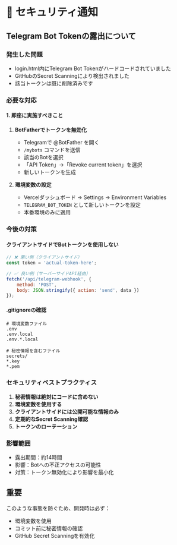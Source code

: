 # 🚨 セキュリティ通知

## Telegram Bot Tokenの露出について

### 発生した問題
- login.html内にTelegram Bot Tokenがハードコードされていました
- GitHubのSecret Scanningにより検出されました
- 該当トークンは既に削除済みです

### 必要な対応

#### 1. 即座に実施すべきこと
1. **BotFatherでトークンを無効化**
   - Telegramで @BotFather を開く
   - `/mybots` コマンドを送信
   - 該当のBotを選択
   - 「API Token」→「Revoke current token」を選択
   - 新しいトークンを生成

2. **環境変数の設定**
   - Vercelダッシュボード → Settings → Environment Variables
   - `TELEGRAM_BOT_TOKEN` として新しいトークンを設定
   - 本番環境のみに適用

### 今後の対策

#### クライアントサイドでBotトークンを使用しない
```javascript
// ❌ 悪い例（クライアントサイド）
const token = 'actual-token-here';

// ✅ 良い例（サーバーサイドAPI経由）
fetch('/api/telegram-webhook', {
    method: 'POST',
    body: JSON.stringify({ action: 'send', data })
});
```

#### .gitignoreの確認
```
# 環境変数ファイル
.env
.env.local
.env.*.local

# 秘密情報を含むファイル
secrets/
*.key
*.pem
```

### セキュリティベストプラクティス

1. **秘密情報は絶対にコードに含めない**
2. **環境変数を使用する**
3. **クライアントサイドには公開可能な情報のみ**
4. **定期的なSecret Scanning確認**
5. **トークンのローテーション**

### 影響範囲
- 露出期間：約14時間
- 影響：Botへの不正アクセスの可能性
- 対策：トークン無効化により影響を最小化

## 重要
このような事態を防ぐため、開発時は必ず：
- 環境変数を使用
- コミット前に秘密情報の確認
- GitHub Secret Scanningを有効化